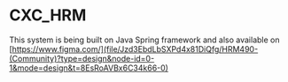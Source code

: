 # CXC_HRM 
This system is being built on Java Spring framework 
and also available on [https://www.figma.com/](file/Jzd3EbdLbSXPd4x81DiQfg/HRM490-(Community)?type=design&node-id=0-1&mode=design&t=8EsRoAVBx6C34k66-0)
